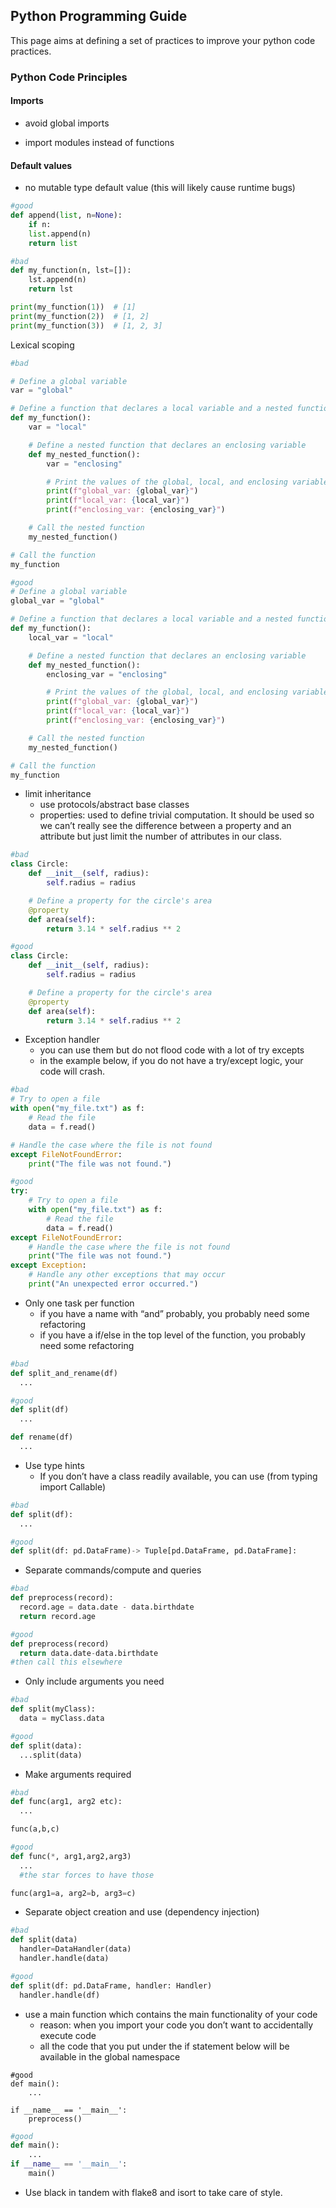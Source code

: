 ## Python Programming Guide

This page aims at defining a set of practices to improve your python code practices.

### Python Code Principles

#### Imports

- avoid global imports

- import modules instead of functions

#### Default values

- no mutable type default value (this will likely cause runtime bugs)

```python
#good
def append(list, n=None):
    if n:
    list.append(n)
    return list
```

```python
#bad
def my_function(n, lst=[]):
    lst.append(n)
    return lst

print(my_function(1))  # [1]
print(my_function(2))  # [1, 2]
print(my_function(3))  # [1, 2, 3]
```

Lexical scoping

```python
#bad

# Define a global variable
var = "global"

# Define a function that declares a local variable and a nested function
def my_function():
    var = "local"

    # Define a nested function that declares an enclosing variable
    def my_nested_function():
        var = "enclosing"

        # Print the values of the global, local, and enclosing variables
        print(f"global_var: {global_var}")
        print(f"local_var: {local_var}")
        print(f"enclosing_var: {enclosing_var}")

    # Call the nested function
    my_nested_function()

# Call the function
my_function
```

```python
#good
# Define a global variable
global_var = "global"

# Define a function that declares a local variable and a nested function
def my_function():
    local_var = "local"

    # Define a nested function that declares an enclosing variable
    def my_nested_function():
        enclosing_var = "enclosing"

        # Print the values of the global, local, and enclosing variables
        print(f"global_var: {global_var}")
        print(f"local_var: {local_var}")
        print(f"enclosing_var: {enclosing_var}")

    # Call the nested function
    my_nested_function()

# Call the function
my_function
```

- limit inheritance
  - use protocols/abstract base classes
  - properties: used to define trivial computation. It should be used so we can’t really see the difference between a property and an attribute but just limit the number of attributes in our class.

```python
#bad
class Circle:
    def __init__(self, radius):
        self.radius = radius

    # Define a property for the circle's area
    @property
    def area(self):
        return 3.14 * self.radius ** 2
```

```python
#good
class Circle:
    def __init__(self, radius):
        self.radius = radius

    # Define a property for the circle's area
    @property
    def area(self):
        return 3.14 * self.radius ** 2
```

- Exception handler
  - you can use them but do not flood code with a lot of try excepts
  - in the example below, if you do not have a try/except logic, your code will crash.

```python
#bad
# Try to open a file
with open("my_file.txt") as f:
    # Read the file
    data = f.read()

# Handle the case where the file is not found
except FileNotFoundError:
    print("The file was not found.")
```

```python
#good
try:
    # Try to open a file
    with open("my_file.txt") as f:
        # Read the file
        data = f.read()
except FileNotFoundError:
    # Handle the case where the file is not found
    print("The file was not found.")
except Exception:
    # Handle any other exceptions that may occur
    print("An unexpected error occurred.")
```

- Only one task per function
  - if you have a name with “and” probably, you probably need some refactoring
  - if you have a if/else in the top level of the function, you probably need some refactoring

```python
#bad
def split_and_rename(df)
  ...
```

```python
#good
def split(df)
  ...

def rename(df)
  ...
```

- Use type hints
  - If you don’t have a class readily available, you can use (from typing import Callable)

```python
#bad
def split(df):
  ...
```

```python
#good
def split(df: pd.DataFrame)-> Tuple[pd.DataFrame, pd.DataFrame]:
```

- Separate commands/compute and queries

```python
#bad
def preprocess(record):
  record.age = data.date - data.birthdate
  return record.age
```

```python
#good
def preprocess(record)
  return data.date-data.birthdate
#then call this elsewhere
```

- Only include arguments you need

```python
#bad
def split(myClass):
  data = myClass.data
```

```python
#good
def split(data):
  ...split(data)
```

- Make arguments required

```python
#bad
def func(arg1, arg2 etc):
  ...

func(a,b,c)
```

```python
#good
def func(*, arg1,arg2,arg3)
  ...
  #the star forces to have those

func(arg1=a, arg2=b, arg3=c)
```

- Separate object creation and use (dependency injection)

```python
#bad
def split(data)
  handler=DataHandler(data)
  handler.handle(data)
```

```python
#good
def split(df: pd.DataFrame, handler: Handler)
  handler.handle(df)
```

- use a main function which contains the main functionality of your code
  - reason: when you import your code you don’t want to accidentally execute code
  - all the code that you put under the if statement below will be available in the global namespace

```
#good
def main():
    ...

if __name__ == '__main__':
    preprocess()
```

```python
#good
def main():
    ...
if __name__ == '__main__':
    main()
```

- Use black in tandem with flake8 and isort to take care of style.
